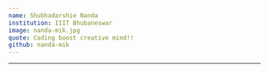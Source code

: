 ```yaml
---
name: Shubhadarshie Nanda
institution: IIIT Bhubaneswar
image: nanda-mik.jpg
quote: Coding boost creative mind!!
github: nanda-mik
---
```

---
